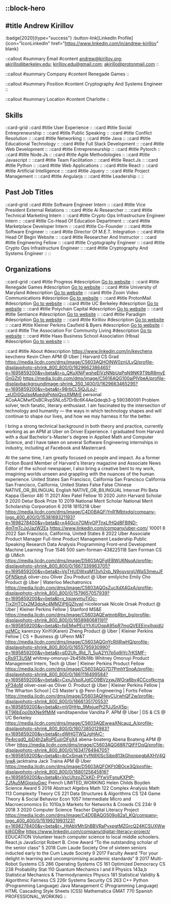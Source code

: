 ::block-hero
---
#title
Andrew Kirillov
---

:badge[2020]{type="success"}
:button-link[LinkedIn Profile]{icon="IconLinkedIn" href="https://www.linkedin.com/in/andrew-kirillov" blank}

::callout
#summary
Email
#content
andrew@kirillov.org; akirillo@berkeley.edu; kirillov.edu@gmail.com; akirillo@protonmail.com
::

::callout
#summary
Company
#content
Renegade Games
::

::callout
#summary
Position
#content
Cryptography And Systems Engineer
::

::callout
#summary
Location
#content
Charlotte
::

## Skills
::card-grid
::card
#title
User Experience
::
::card
#title
Social Entrepreneurship
::
::card
#title
Public Speaking
::
::card
#title
Conflict Resolution
::
::card
#title
Networking
::
::card
#title
Java
::
::card
#title
Educational Technology
::
::card
#title
Full Stack Development
::
::card
#title
Web Development
::
::card
#title
Entrepreneurship
::
::card
#title
Pytorch
::
::card
#title
Node.Js
::
::card
#title
Agile Methodologies
::
::card
#title
Javascript
::
::card
#title
Team Facilitation
::
::card
#title
React.Js
::
::card
#title
Python
::
::card
#title
Web Applications
::
::card
#title
React
::
::card
#title
Artificial Intelligence
::
::card
#title
Jquery
::
::card
#title
Project Management
::
::card
#title
Angularjs
::
::card
#title
Leadership
::
::

## Past Job Titles
::card-grid
::card
#title
Software Engineer Intern
::
::card
#title
Vice President External Relations
::
::card
#title
Ai Researcher
::
::card
#title
Technical Marketing Intern
::
::card
#title
Crypto Ops Infrastructure Engineer Intern
::
::card
#title
Co-Head Of Education Department
::
::card
#title
Marketplace Developer Intern
::
::card
#title
Co-Founder
::
::card
#title
Software Engineer
::
::card
#title
Director Of M.E.T. Integration
::
::card
#title
Head Of Begin Website
::
::card
#title
Researcher And Instructor
::
::card
#title
Engineering Fellow
::
::card
#title
Cryptography Engineer
::
::card
#title
Crypto Ops Infrastructure Engineer
::
::card
#title
Cryptography And Systems Engineer
::
::

## Organizations
::card-grid
::card
#title
Progress
#description
[Go to website](progress.com)
::
::card
#title
Renegade Games
#description
[Go to website](renegadegames.co.uk)
::
::card
#title
University of Maryland
#description
[Go to website](umd.edu)
::
::card
#title
Zoom Video Communications
#description
[Go to website](zoom.us)
::
::card
#title
ProtonMail
#description
[Go to website](protonmail.com)
::
::card
#title
UC Berkeley
#description
[Go to website](berkeley.edu)
::
::card
#title
Polychain Capital
#description
[Go to website](polychain.capital)
::
::card
#title
Sentiance
#description
[Go to website](sentiance.com)
::
::card
#title
Paradigm
#description
[Go to website](paradigm.xyz)
::
::card
#title
Kirillov
#description
[Go to website](kirillov.org)
::
::card
#title
Kleiner Perkins Caufield & Byers
#description
[Go to website](kpcb.com)
::
::card
#title
The Association For Community Living
#description
[Go to website](theassociationinc.org)
::
::card
#title
Haas Business School Association (Hbsa)
#description
[Go to website](berkeleyhbsa.org)
::
::

::card
#title
About
#description
https://www.linkedin.com/in/kevchenx kevchenx Kevin Chen APM @ Uber | Harvard CS Grad https://media.licdn.com/dms/image/C5603AQHOlNW0znULvQ/profile-displayphoto-shrink_800_800/0/1629662386465?e=1695859200&v=beta&t=o_QKuXNjFwsheElVzNNbUqPqN9NK9T9bR8myEGnGZt0 https://media.licdn.com/dms/image/C5616AQG100ajPIVbeA/profile-displaybackgroundimage-shrink_350_1400/0/1629663465295?e=1695859200&v=beta&t=98rbCL5IQJLoJ-_eUDi0QulsqMuedqPptpjQvsXMMrE personal ACoAACMwfDsBCRvpSNLo57DrBc6K4AeQdeqb3-g 590380091 Problem solver, tech fanatic, literary enthusiast. I am fascinated by the intersection of technology and humanity — the ways in which technology shapes and will continue to shape our lives, and how we may harness it for the better. 

I bring a strong technical background in both theory and practice, currently working as an APM at Uber on Driver Experience. I graduated from Harvard with a dual Bachelor's-Master's degree in Applied Math and Computer Science, and I have taken on several Software Engineering internships in industry, including at Facebook and Mastercard.

At the same time, I am greatly focused on people and impact. As a former Fiction Board Member of Harvard's literary magazine and Associate News Editor of the school newspaper, I also bring a creative bent to my work, imagining worlds unseen and grappling with the nuances of the human experience. United States San Francisco, California San Francisco California San Francisco, California, United States False False Chinese NATIVE_OR_BILINGUAL English NATIVE_OR_BILINGUAL Internet Phi Beta Kappa (Senior 48) 11 2021 Alex Patel Fellow 10 2020 John Harvard Scholar 9 2020 Detur Book Prize 10 2019 National Merit Scholar National Merit Scholarship Corporation 6 2018 1815218 Uber https://media.licdn.com/dms/image/C4D0BAQFiYnR1Mbtxdg/company-logo_400_400/0/1538169321193?e=1698278400&v=beta&t=x44Gcn7GMjvOPTnxLfHQd8FBIND-4mTmTcJxUazW2Es https://www.linkedin.com/company/uber-com/ 10001 8 2022 San Francisco, California, United States 8 2022 Uber Associate Product Manager Full-time Product Management Leadership Public Speaking Research Data Analysis Programming Front-end Development Machine Learning True 1546 500 sam-forman-438225118 Sam Forman CS @ UMich https://media.licdn.com/dms/image/D5603AQFgIEBWU6NsoA/profile-displayphoto-shrink_800_800/0/1667339963705?e=1695859200&v=beta&t=VpTHUDWxqM13yh2xb_N9osvsrqUWaS3meuJFOFN5kmA oliver-zou Oliver Zou Product @ Uber emilylcho Emily Cho Product @ Uber | Waterloo Mechatronics https://media.licdn.com/dms/image/C5603AQGsZucXdX4GxA/profile-displayphoto-shrink_800_800/0/1579657057939?e=1695859200&v=beta&t=v_tguwymuTiOc-Tix2HTCtx2M3doAc4MMZiP6QZtvwI nicoleorsak Nicole Orsak Product @ Uber | Kleiner Perkins Fellow | Stanford MS&E https://media.licdn.com/dms/image/C5603AQEwtnnbRbn_bg/profile-displayphoto-shrink_800_800/0/1658980681191?e=1695859200&v=beta&t=fpEMwPEizYhXUOgpA95pR7moQVEEEinxIhqidUqzMCc karenzxy XinYi(Karen) Zheng Product @ Uber | Kleiner Perkins Fellow | CS + Business @ UPenn M&T https://media.licdn.com/dms/image/C5603AQGnYcRiliRwHQ/profile-displayphoto-shrink_800_800/0/1655795930990?e=1695859200&v=beta&t=qD2Uh_IRd_7i_5uA2Yt7p5q9jYc7rKSMF-cRs9T3U5M whitney-omoruyi-2b458b18b Whitney Omoruyi Product Management Intern, Tech @ Uber | Kleiner Perkins Product Fellow https://media.licdn.com/dms/image/C5603AQG7D7PmhYSnoA/profile-displayphoto-shrink_800_800/0/1661116499584?e=1695859200&v=beta&t=CxnJVspXJgtCO9BVzxwJWOra6bv4CCcofkcmaxP34oM oliver-osei-as Oliver O. Product @ Uber | Kleiner Perkins Fellow | The Wharton School | CS Master's @ Penn Engineering | Fortis Fellow https://media.licdn.com/dms/image/D5603AQHevCUrwhQF2w/profile-displayphoto-shrink_800_800/0/1666135170553?e=1695859200&v=beta&t=mV0HHp_9MpjuePt2fUJSnX5p-KT96bEpo0bXNe9fMiM vanditapendse Vandita P. APM @ Uber | DS & CS @ UC Berkeley https://media.licdn.com/dms/image/C5603AQEwwaXNcauz_A/profile-displayphoto-shrink_800_800/0/1607385012983?e=1695859200&v=beta&t=dWHGTWQJgHAjC-Pe4rcgd0_ibD4h2aRoPEuijrDFgX4 abena-boateng Abena Boateng APM @ Uber https://media.licdn.com/dms/image/C5603AQG68R7QtFFDqQ/profile-displayphoto-shrink_800_800/0/1634176494705?e=1695859200&v=beta&t=ibCxSmakYvfN9XlScSibp813kGhsnppgbAXHV4QIywA jacktraina Jack Traina APM @ Uber https://media.licdn.com/dms/image/D5603AQFOKFt0BOce3Q/profile-displayphoto-shrink_800_800/0/1680125645816?e=1695859200&v=beta&t=VscUhzoZCkKD-PYwVFsnuKXPtP-ZJfAu5MGjoxjuGwc French LIMITED_WORKING Helen Childs Boyden Science Award 5 2018 Abstract Algebra Math 122 Complex Analysis Math 113 Complexity Theory CS 221 Data Structures & Algorithms CS 124 Game Theory & Social Behavior Econ 1057 Intermediate Micro and Macroeconomics Ec 1010a,b Markets for Networks & Crowds CS 234r 9 2018 3 2020 Computer Science Teacher Digital Literacy Project https://media.licdn.com/dms/image/C4D0BAQG509o82a1_KQ/company-logo_400_400/0/1519921993123?e=1698278400&v=beta&t=_HtAbVMhShBBVRaPvxpgtMZGrcQ24KCSUXWwki8GDBw https://www.linkedin.com/company/digital-literacy-project/ EDUCATION Volunteer teach computer science to local middle schoolers. React.js JavaScript Robert B. Crow Award “To the outstanding scholar of the senior class” 5 2018 Cum Laude Society One of sixteen seniors inducted early to the Cum Laude Society 9 2017 Faculty Award “For your delight in learning and uncompromising academic standards” 9 2017 Multi-Robot Systems CS 286 Operating Systems CS 161 Optimized Democracy CS 238 Probability Stat 110 Quantum Mechanics I and II Physics 143a,b Statistical Mechanics & Thermodynamics Physics 181 Statistical Validity & Algorithmic Fairness CS 226r Systems Security CS 263 C++ Python (Programming Language) Java Management C (Programming Language) HTML Cascading Style Sheets (CSS) Mathematica GMAT 770 Spanish PROFESSIONAL_WORKING
::
